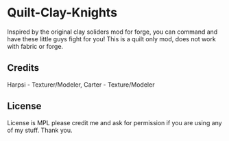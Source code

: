 # Quilt-Clay-Knights

Inspired by the original clay soliders mod for forge, you can command and have these little guys fight for you! This is a quilt only mod, does not work with fabric or forge. 

## Credits
Harpsi - Texturer/Modeler, 
Carter - Texture/Modeler
## License

License is MPL please credit me and ask for permission if you are using any of my stuff. Thank you. 
